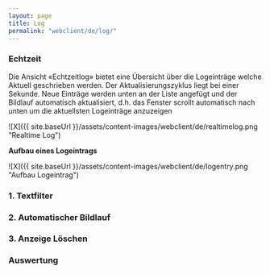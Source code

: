 ```yaml
---
layout: page
title: Log
permalink: "webclient/de/log/"
---
```

### Echtzeit

Die Ansicht «Echtzeitlog» bietet eine Übersicht über die Logeinträge welche Aktuell geschrieben werden. Der Aktualisierungszyklus liegt bei einer Sekunde. Neue Einträge werden unten an der Liste angefügt und der Bildlauf automatisch aktualisiert, d.h. das Fenster scrollt automatisch nach unten um die aktuellsten Logeinträge anzuzeigen

![X]({{ site.baseUrl }}/assets/content-images/webclient/de/realtimelog.png "Realtime Log")

__Aufbau eines Logeintrags__

![X]({{ site.baseUrl }}/assets/content-images/webclient/de/logentry.png "Aufbau Logeintrag")

### 1. Textfilter

### 2. Automatischer Bildlauf

### 3. Anzeige Löschen


### Auswertung
